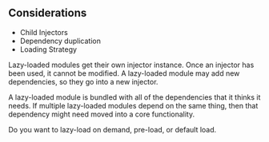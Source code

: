 ## Considerations

* Child Injectors
* Dependency duplication
* Loading Strategy

<aside class="notes">
Lazy-loaded modules get their own injector instance. Once an injector has been used, it cannot be modified. A 
lazy-loaded module may add new dependencies, so they go into a new injector.

A lazy-loaded module is bundled with all of the dependencies that it thinks it needs. If multiple lazy-loaded modules 
depend on the same thing, then that dependency might need moved into a core functionality.

Do you want to lazy-load on demand, pre-load, or default load.
</aside>